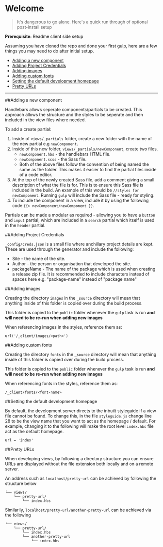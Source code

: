 # Welcome

> It's dangerous to go alone. Here's a quick run through of optional post-install setup

**Prerequisite:** Readme client side setup

Assuming you have cloned the repo and done your first gulp, here are a few things you may need to do after initial setup.

* [Adding a new component](#adding-a-new-component)
* [Adding Project Credentials](#adding-project-credentials)
* [Adding images](#adding-images)
* [Adding custom fonts](#adding-custom-fonts)
* [Setting the default development homepage](#setting-the-default-development-homepage)
* [Pretty URLs](#pretty-urls)

---

##Adding a new component

Handlebars allows seperate components/partials to be created. This approach allows the structure and the styles to be seperate and then included in the view files where needed.

To add a create partial:

1. Inside of `views/_partials` folder, create a new folder with the name of the new partial e.g `newComponent`.
2. Inside of this new folder, `views/_partials/newComponent`, create two files.
    * `newComponent.hbs` - the handlebars HTML file.
    * `newComponent.scss` - the Sass file.
    * Both of the above files follow the convention of being named the same as the folder. This makes it easier to find the partial files inside of a code editor.
3. At the top of the newly created Sass file, add a comment giving a small description of what the file is for. This is to ensure this Sass file is included in the build. An example of this would be `//styles for newComponent`. Running `gulp` will include the Sass file - ready for styling.
4. To include the component in a view, include it by using the following code `{{> newComponent/newComponent }}`.

Partials can be made a modular as required - allowing you to have a `button` and `input` partial, which are included in a `search` partial which itself is used in the `header` partial.

##Adding Project Credentials

`_config/creds.json` is a small file where anchillary project details are kept. These are used through the generator and include the following:

* Site - the name of the site.
* Author - the person or organisation that developed the site.
* packageName - The name of the package which is used when creating a release zip file. It is recommended to include characters instead of spaces here e.g. "package-name" instead of "package name"

##Adding images

Creating the directory `images` in the `_source` directory will mean that anything inside of this folder is copied over during the build process.

This folder is copied to the `public` folder whenever the `gulp` task is run **and will need to be re-run when adding new images**

When referencing images in the styles, reference them as:  

`url('/_client/images/<path>')`

##Adding custom fonts

Creating the directory `fonts` in the `_source` directory will mean that anything inside of this folder is copied over during the build process.

This folder is copied to the `public` folder whenever the `gulp` task is run **and will need to be re-run when adding new images**

When referencing fonts in the styles, reference them as:

`/_client/fonts/<font-name>`

##Setting the default development homepage

By default, the development server directs to the inbuilt styleguide if a view file cannot be found. To change this, in the file `styleguide.js` change line 28 to be the view name that you want to act as the homepage / default. For example, changing it to the following will make the root level `index.hbs` file act as the default homepage.

```
url = 'index'
```

##Pretty URLs

When developing views, by following a directory structure you can ensure URLs are displayed without the file extension both locally and on a remote server.

An address such as `localhost/pretty-url` can be achieved by following the structure below

```
└── views/
    └── pretty-url/
        └── index.hbs
```

Similarily, `localhost/pretty-url/another-pretty-url` can be achieved via the following

```
└── views/
    └── pretty-url/
        └── index.hbs
        └── another-pretty-url
            └── index.hbs
```